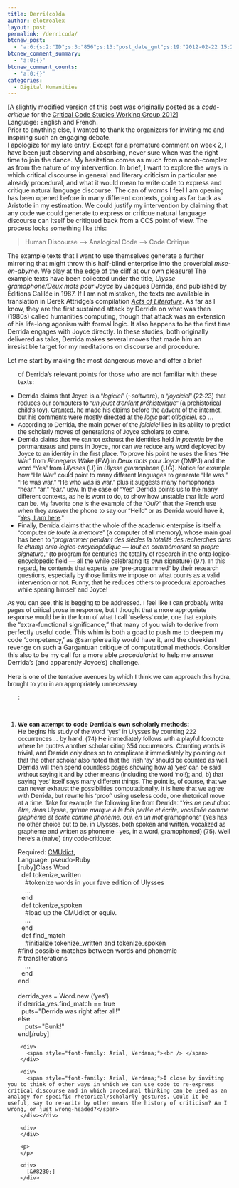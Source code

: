 ```yaml
---
title: Derri(co)da
author: elotroalex
layout: post
permalink: /derricoda/
btcnew_post:
  - 'a:6:{s:2:"ID";s:3:"856";s:13:"post_date_gmt";s:19:"2012-02-22 15:20:15";s:23:"initial_import_date_gmt";s:19:"2012-02-22 15:21:23";s:20:"last_import_date_gmt";s:19:"0000-00-00 00:00:00";s:4:"hits";s:1:"0";s:6:"misses";s:1:"0";}'
btcnew_comment_summary:
  - 'a:0:{}'
btcnew_comment_counts:
  - 'a:0:{}'
categories:
  - Digital Humanities
---
```

<div>
  [A slightly modified version of this post was originally posted as a <em>code-critique</em> for the <a title="CCS2012" href="http://haccslab.com/?page_id=174" target="_blank">Critical Code Studies Working Group 2012</a>]
</div>



<div>
  Language: English and French.
</div>



<div>
</div>

<div>
  Prior to anything else, I wanted to thank the organizers for inviting me and inspiring such an engaging debate.
</div>

<div>
</div>

<div>
  I apologize for my late entry. Except for a premature comment on week 2, I have been just observing and absorbing, never sure when was the right time to join the dance. My hesitation comes as much from a noob-complex as from the nature of my intervention. In brief, I want to explore the ways in which critical discourse in general and literary criticism in particular are already procedural, and what it would mean to write code to express and critique natural language discourse. The can of worms I feel I am opening has been opened before in many different contexts, going as far back as Aristotle in my estimation. We could justify my intervention by claiming that any code we could generate to express or critique natural language discourse can itself be critiqued back from a CCS point of view. The process looks something like this:
</div>

<div>
</div>

<div>
  <blockquote>
    <p>
      Human Discourse &#8211;> Analogical Code &#8211;> Code Critique
    </p>
  </blockquote>
  
  <p>
    The example texts that I want to use themselves generate a further mirroring that might throw this half-blind enterprise into the proverbial <em>mise-en-abyme</em>. We play at <a href="http://www.imdb.com/title/tt0089881/">the edge of the cliff</a> at our own pleasure! The example texts have been collected under the title, <em>Ulysse gramophone/Deux mots pour Joyce</em> by Jacques Derrida, and published by Éditions Galilée in 1987. If I am not mistaken, the texts are available in translation in Derek Attridge&#8217;s compilation <em><a href="http://books.google.com/books/about/Acts_of_literature.html?id=W7eLlRE-5OwC">Acts of Literature</a></em>. As far as I know, they are the first sustained attack by Derrida on what was then (1980s) called humanities computing, though that attack was an extension of his life-long agonism with formal logic. It also happens to be the first time Derrida engages with Joyce directly. In these studies, both originally delivered as talks, Derrida makes several moves that made him an irresistible target for my meditations on discourse and procedure.
  </p>
</div>

<div>
</div>

<div>
  Let me start by making the most dangerous move and offer a brief <ul> of Derrida&#8217;s relevant points for those who are not familiar with these texts:
</div>

<div>
  <ul>
    <li>
      <span style="font-family: Arial, Verdana;">Derrida claims that Joyce is a &#8220;<em>logiciel</em>&#8221; (~software), a &#8220;<em>joyciciel</em>&#8221; (22-23) that reduces our computers to &#8220;<em>un jouet d&#8217;enfant préhistorique</em>&#8221; (a prehistorical child&#8217;s toy). Granted, he made his claims before the advent of the internet, but his comments were mostly directed at the <em>logic</em> part of<em>logiciel, </em>so<em> &#8230; </em></span>
    </li>
    <li>
      <span style="font-family: Arial, Verdana;">According to Derrida, the main power of the <em>joiciciel</em> lies in its ability to predict the scholarly moves of generations of Joyce scholars to come.</span>
    </li>
    <li>
      <span style="font-family: Arial, Verdana;">Derrida claims that we cannot exhaust the identities held <em>in potentia</em> by the portmanteaus and puns in Joyce, nor can we reduce any word deployed by Joyce to an identity in the first place. To prove his point he uses the lines &#8220;He War&#8221; from <em>Finnegans Wake</em> (FW) in <em>Deux mots pour Joyce</em> (DMPJ) and the word &#8220;Yes&#8221; from <em>Ulysses</em> (U) in <em>Ulysse gramophone</em> (UG). Notice for example how &#8220;He War&#8221; could point to many different languages to generate &#8220;He was,&#8221; &#8220;He was war,&#8221; &#8220;He who was is war,&#8221; plus it suggests many homophones &#8220;hear,&#8221; &#8220;ar,&#8221; &#8220;ear,&#8221; usw. In the case of &#8220;Yes&#8221; Derrida points us to the many different contexts, as he is wont to do, to show how unstable that little word can be. My favorite one is the example of the &#8220;<em>Oui</em>?&#8221; that the French use when they answer the phone to say our &#8220;Hello&#8221; or as Derrida would have it, &#8220;<a href="http://en.wikipedia.org/wiki/Interpellation_(philosophy)">Yes, I am here</a>.&#8221; </span>
    </li>
    <li>
      <span style="font-family: Arial, Verdana;">Finally, Derrida claims that the whole of the academic enterprise is itself a &#8220;computer <em>de toute la memoire</em>&#8221; (a computer of all memory), whose main goal has been to &#8220;<em>programmer pendant des siècles la totalité des recherches dans le champ onto-logico-encyclopédique &#8212; tout en commémorant sa propre signature</em>,&#8221; (to program for centuries the totality of research in the onto-logico-encyclopedic field &#8212; all the while celebrating its own signature) (97). In this regard, he contends that experts are &#8220;pre-programmed&#8221; by their research questions, especially by those limits we impose on what counts as a valid intervention or not. Funny, that he reduces others to procedural approaches while sparing himself and Joyce!</span>
    </li>
  </ul>
  
  <div>
    <span style="font-family: Arial, Verdana;">As you can see, this is begging to be addressed. I feel like I can probably write pages of critical prose in response, but I thought that a more appropriate response would be in the form of what I call &#8216;useless&#8217; code, one that exploits the </span>&#8220;extra-functional significance,&#8221; that many of you wish to derive from perfectly useful code. This whim is both a goad to push me to deepen my code &#8216;competency,&#8217; as @samplereality would have it, and the cheekiest revenge on such a Gargantuan critique of computational methods. Consider this also to be my call for a more able <em>procedularist</em> to help me answer Derrida&#8217;s (and apparently Joyce&#8217;s) challenge.
  </div>
  
  <div>
    <span style="font-family: Arial, Verdana;"><br /> </span>
  </div>
  
  <div>
    <span style="font-family: Arial, Verdana;">Here is one of the tentative avenues by which I think we can approach this hydra, brought to you in an appropriately unnecessary <ol>: </span>
  </div>
</div>

<div>
  <span style="font-family: Arial, Verdana;"><br /> </span>
</div>

<div>
  <ol>
    <li>
      <span style="font-family: Arial, Verdana;"><span style="font-family: Arial, Verdana;"><strong>We can attempt to code Derrida&#8217;s own scholarly methods:</strong><br /> He begins his study of the word &#8220;yes&#8221; in Ulysses by counting 222 occurrences&#8230; by hand. (74) He immediately follows with a playful footnote where he quotes another scholar citing 354 occurrences. Counting words is trivial, and Derrida only does so to complicate it immediately by pointing out that the other scholar also noted that the Irish &#8216;ay&#8217; should be counted as well. Derrida will then spend countless pages showing how a) &#8216;yes&#8217; can be said without saying it and by other means (including the word &#8216;no&#8217;!); and, b) that saying &#8216;yes&#8217; itself says many different things. The point is, of course, that we can never exhaust the possibilities computationally. It is here that we agree with Derrida, but rewrite his &#8216;proof&#8217; using useless code, one rhetorical move at a time. Take for example the following line from Derrida: &#8220;<em>Yes ne peut donc être, dans</em> Ulysse,<em> qu&#8217;une marque à la fois parlée et écrite, vocalisée comme graphème et écrite comme phonème, oui, en un mot</em> gramophoné&#8221; (Yes has no other choice but to be, in Ulysses, both spoken and written, vocalized as grapheme and written as phoneme &#8211;yes, in a word, gramophoned) (75). Well here&#8217;s a (naive) tiny code-critique:</span></span></p> <p>
        Required: <a href="http://www.speech.cs.cmu.edu/cgi-bin/cmudict">CMUdict</a>,<br /> Language: pseudo-Ruby<br /> [ruby]Class Word<br />   def tokenize_written<br />     #tokenize words in your fave edition of Ulysses<br />     &#8230;<br />   end<br />   def tokenize_spoken<br />     #load up the CMUdict or equiv.<br />     &#8230;<br />   end<br />   def find_match<br />     #initialize tokenize_written and tokenize_spoken<br /> #find possible matches between words and phonemic<br /> # transliterations<br />     &#8230;<br />   end<br /> end<br />        <br /> derrida_yes = Word.new (&#8216;yes&#8217;)<br /> if derrida_yes.find_match == true<br />   puts="Derrida was right after all!"<br /> else<br />     puts="Bunk!"<br /> end[/ruby] </li> </ol> 
        
        <div>
          <span style="font-family: Arial, Verdana;"><br /> </span>
        </div>
        
        <div>
          <span style="font-family: Arial, Verdana;">I close by inviting you to think of other ways in which we can use code to re-express critical discourse and in which procedural thinking can be used as an analogy for specific rhetorical/scholarly gestures. Could it be useful, say to re-write by other means the history of criticism? Am I wrong, or just wrong-headed?</span>
        </div></div> 
        
        <div>
        </div>
        
        <p>
        </p>
        
        <div>
          [&#8230;]
        </div>